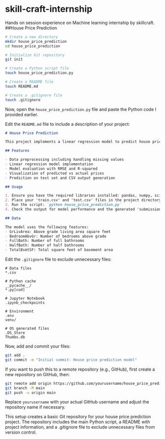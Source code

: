 # skill-craft-internship
Hands on session experience on Machine learning internship by skillcraft.
##House Price Prediction 
```bash
# Create a new directory
mkdir house_price_prediction
cd house_price_prediction

# Initialize Git repository
git init

# Create a Python script file
touch house_price_prediction.py

# Create a README file
touch README.md

# Create a .gitignore file
touch .gitignore
```

Now, open the `house_price_prediction.py` file and paste the Python code I provided earlier.

Edit the `README.md` file to include a description of your project:

```markdown
# House Price Prediction

This project implements a linear regression model to predict house prices based on features such as square footage, number of bedrooms, and bathrooms.

## Features

- Data preprocessing including handling missing values
- Linear regression model implementation
- Model evaluation with RMSE and R-squared
- Visualization of predicted vs actual prices
- Prediction on test set and CSV output generation

## Usage

1. Ensure you have the required libraries installed: pandas, numpy, scikit-learn, matplotlib
2. Place your 'train.csv' and 'test.csv' files in the project directory
3. Run the script: `python house_price_prediction.py`
4. Check the output for model performance and the generated 'submission.csv' file

## Data

The model uses the following features:
- GrLivArea: Above grade living area square feet
- BedroomAbvGr: Number of bedrooms above grade
- FullBath: Number of full bathrooms
- HalfBath: Number of half bathrooms
- TotalBsmtSF: Total square feet of basement area
```

Edit the `.gitignore` file to exclude unnecessary files:

```
# Data files
*.csv

# Python cache
__pycache__/
*.py[cod]

# Jupyter Notebook
.ipynb_checkpoints

# Environment
.env
venv/

# OS generated files
.DS_Store
Thumbs.db
```

Now, add and commit your files:

```bash
git add .
git commit -m "Initial commit: House price prediction model"
```

If you want to push this to a remote repository (e.g., GitHub), first create a new repository on GitHub, then:

```bash
git remote add origin https://github.com/yourusername/house_price_prediction.git
git branch -M main
git push -u origin main
```

Replace `yourusername` with your actual GitHub username and adjust the repository name if necessary.

This setup creates a basic Git repository for your house price prediction project. The repository includes the main Python script, a README with project information, and a .gitignore file to exclude unnecessary files from version control.
